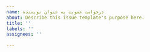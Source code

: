 ```yaml
---
name: درخواست عضویت به عنوان نویسنده
about: Describe this issue template's purpose here.
title: ''
labels: ''
assignees: ''

---
```




